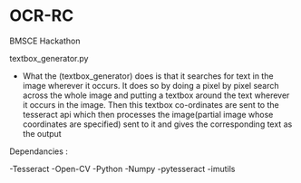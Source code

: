 # OCR-RC
BMSCE Hackathon 

textbox_generator.py
  - What the (textbox_generator) does is that it searches for text in the image wherever it occurs. It does so by doing a pixel by pixel search across the whole image and putting a textbox around the text wherever it occurs in the image. Then this textbox co-ordinates are sent to the tesseract api which then processes the image(partial image whose coordinates are specified) sent to it and gives the corresponding text as the output

Dependancies : 

-Tesseract
-Open-CV
-Python
-Numpy
-pytesseract
-imutils
